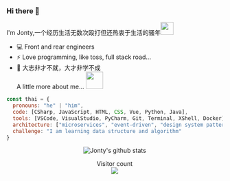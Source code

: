 ### Hi there 👋
I'm Jonty,一个经历生活无数次殴打但还热衷于生活的骚年<img src="https://media.giphy.com/media/WUlplcMpOCEmTGBtBW/giphy.gif" width="30"> 

- 💻 Front and rear engineers
- ⚡ Love programming, like toss, full stack road...
- 🌱 大志非才不就，大才非学不成<br>
 A little more about me...  <img src="https://media.giphy.com/media/VgCDAzcKvsR6OM0uWg/giphy.gif" width="40">

```javascript
const thai = {
  pronouns: "he" | "him",
  code: [CSharp, JavaScript, HTML, CSS, Vue, Python, Java],
  tools: [VSCode, VisualStudio, PyCharm, Git, Terminal, XShell, Docker],
  architecture: ["microservices", "event-driven", "design system pattern"],
  challenge: "I am learning data structure and algorithm"
}
```

<p  align="center">
    <img align="center" src="https://github-readme-stats.vercel.app/api?username=JontyMin&show_icons=true&hide_border=true&icon_color=586069&title_color=a0a9af" title="Jonty's github stats" />
</p>
<p align="center"> 
  Visitor count<br>
  <img src="https://profile-counter.glitch.me/jontymin/count.svg" />
</p>










